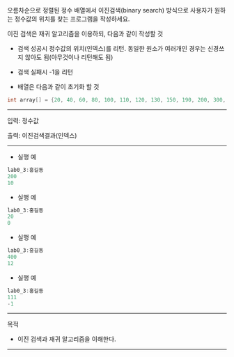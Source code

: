 오름차순으로 정렬된 정수 배열에서 이진검색(binary search) 방식으로 사용자가 원하는 정수값의 위치를 찾는 프로그램을 작성하세요.

이진 검색은 재귀 알고리즘을 이용하되, 다음과 같이 작성할 것
- 검색 성공시 정수값의 위치(인덱스)를 리턴. 동일한 원소가 여러개인 경우는 신경쓰지 않아도 됨(아무것이나 리턴해도 됨)
- 검색 실패시 -1을 리턴


- 배열은 다음과 같이 초기화 할 것
``` java
int array[] = {20, 40, 60, 80, 100, 110, 120, 130, 150, 190, 200, 300, 400};
```

---

입력: 정수값 

출력: 이진검색결과(인덱스)

---

- 실행 예
``` java
lab0_3:홍길동
200
10
```

- 실행 예
``` java
lab0_3:홍길동
20
0
```

- 실행 예
``` java
lab0_3:홍길동
400
12
```

- 실행 예
``` java
lab0_3:홍길동
111
-1
```

----------------------------------

목적

- 이진 검색과 재귀 알고리즘을 이해한다.


----------------------------------
